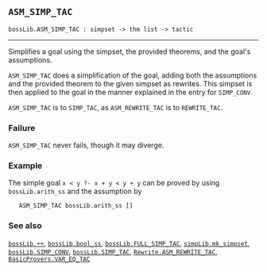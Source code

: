## `ASM_SIMP_TAC`

``` hol4
bossLib.ASM_SIMP_TAC : simpset -> thm list -> tactic
```

------------------------------------------------------------------------

Simplifies a goal using the simpset, the provided theorems, and the
goal's assumptions.

`ASM_SIMP_TAC` does a simplification of the goal, adding both the
assumptions and the provided theorem to the given simpset as rewrites.
This simpset is then applied to the goal in the manner explained in the
entry for `SIMP_CONV`.

`ASM_SIMP_TAC` is to `SIMP_TAC`, as `ASM_REWRITE_TAC` is to
`REWRITE_TAC`.

### Failure

`ASM_SIMP_TAC` never fails, though it may diverge.

### Example

The simple goal `x < y ?- x + y < y + y` can be proved by using
`bossLib.arith_ss` and the assumption by

``` hol4
   ASM_SIMP_TAC bossLib.arith_ss []
```

### See also

[`bossLib.++`](#bossLib..KAL), [`bossLib.bool_ss`](#bossLib.bool_ss),
[`bossLib.FULL_SIMP_TAC`](#bossLib.FULL_SIMP_TAC),
[`simpLib.mk_simpset`](#simpLib.mk_simpset),
[`bossLib.SIMP_CONV`](#bossLib.SIMP_CONV),
[`bossLib.SIMP_TAC`](#bossLib.SIMP_TAC),
[`Rewrite.ASM_REWRITE_TAC`](#Rewrite.ASM_REWRITE_TAC),
[`BasicProvers.VAR_EQ_TAC`](#BasicProvers.VAR_EQ_TAC)

